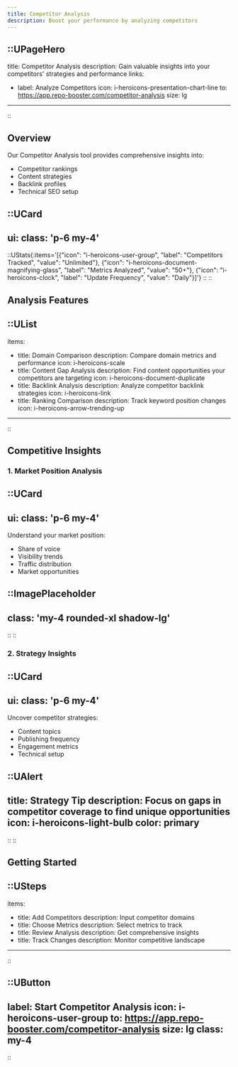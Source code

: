```yaml
---
title: Competitor Analysis
description: Boost your performance by analyzing competitors
---
```


::UPageHero
---
title: Competitor Analysis
description: Gain valuable insights into your competitors' strategies and performance
links:
  - label: Analyze Competitors
    icon: i-heroicons-presentation-chart-line
    to: https://app.repo-booster.com/competitor-analysis
    size: lg
---
::

## Overview

Our Competitor Analysis tool provides comprehensive insights into:
- Competitor rankings
- Content strategies
- Backlink profiles
- Technical SEO setup

::UCard
---
ui:
  class: 'p-6 my-4'
---
::UStats{:items='[{"icon": "i-heroicons-user-group", "label": "Competitors Tracked", "value": "Unlimited"}, {"icon": "i-heroicons-document-magnifying-glass", "label": "Metrics Analyzed", "value": "50+"}, {"icon": "i-heroicons-clock", "label": "Update Frequency", "value": "Daily"}]'}
::
::

## Analysis Features

::UList
---
items:
  - title: Domain Comparison
    description: Compare domain metrics and performance
    icon: i-heroicons-scale
  - title: Content Gap Analysis
    description: Find content opportunities your competitors are targeting
    icon: i-heroicons-document-duplicate
  - title: Backlink Analysis
    description: Analyze competitor backlink strategies
    icon: i-heroicons-link
  - title: Ranking Comparison
    description: Track keyword position changes
    icon: i-heroicons-arrow-trending-up
---
::

## Competitive Insights

### 1. Market Position Analysis
::UCard
---
ui:
  class: 'p-6 my-4'
---
Understand your market position:
- Share of voice
- Visibility trends
- Traffic distribution
- Market opportunities

::ImagePlaceholder
---
class: 'my-4 rounded-xl shadow-lg'
---
::
::

### 2. Strategy Insights
::UCard
---
ui:
  class: 'p-6 my-4'
---
Uncover competitor strategies:
- Content topics
- Publishing frequency
- Engagement metrics
- Technical setup

::UAlert
---
title: Strategy Tip
description: Focus on gaps in competitor coverage to find unique opportunities
icon: i-heroicons-light-bulb
color: primary
---
::
::

## Getting Started

::USteps
---
items:
  - title: Add Competitors
    description: Input competitor domains
  - title: Choose Metrics
    description: Select metrics to track
  - title: Review Analysis
    description: Get comprehensive insights
  - title: Track Changes
    description: Monitor competitive landscape
---
::

::UButton
---
label: Start Competitor Analysis
icon: i-heroicons-user-group
to: https://app.repo-booster.com/competitor-analysis
size: lg
class: my-4
---
::